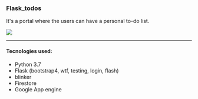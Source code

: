 ### Flask_todos 
It's a portal where the users can have a personal to-do list.

![](https://raw.githubusercontent.com/Dantergy/flask_todos/master/app/static/img/Screenshot%202021-01-13%20011550.png)

------------

#### Tecnologies used:
- Python 3.7
- Flask (bootstrap4, wtf, testing, login, flash)
- blinker
- Firestore
- Google App engine
